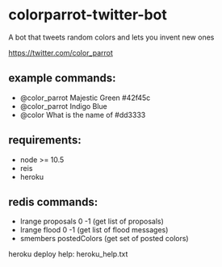 # colorparrot-twitter-bot
A bot that tweets random colors and lets you invent new ones

https://twitter.com/color_parrot

## example commands:
  - @color_parrot Majestic Green #42f45c
  - @color_parrot Indigo Blue
  - @color What is the name of #dd3333

## requirements:
  - node >= 10.5
  - reis
  - heroku 
  
## redis commands:
 - lrange proposals 0 -1 (get list of proposals)
 - lrange flood 0 -1 (get list of flood messages)
 - smembers postedColors (get set of posted colors)
 
heroku deploy help: heroku_help.txt

